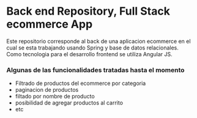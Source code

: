 # Back end Repository, Full Stack ecommerce App

Este repositorio corresponde al back de una aplicacion ecommerce en el cual se esta trabajando usando Spring y base de datos relacionales.
<br/>
Como tecnologia para el desarrollo frontend se utiliza Angular JS.

### Algunas de las funcionalidades tratadas hasta el momento
* Filtrado de productos del ecommerce por categoria
* paginacion de productos 
* filtado por nombre de producto
* posibilidad de agregar productos al carrito
* etc